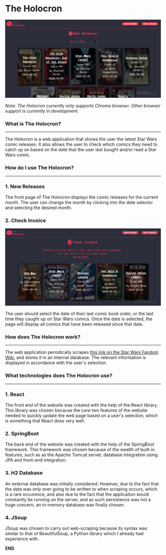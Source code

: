 # The Holocron
![](./ReadMeImages/NewReleases.JPG)

*Note: The Holocron currently only supports Chrome browser. Other browser support is currently in development.*


### **What is The Holocron?**
---

The Holocron is a web application that shows the user the latest Star Wars comic releases. It also allows the user to check which comics they need to catch up on based on the date that the user last bought and/or read a Star Wars comic. 


### **How do I use The Holocron?**
---

### **1. New Releases**

The front page of The Holocron displays the comic releases for the current month. The user can change the month by clicking into the date selector and selecting the desired month. 

### **2. Check Invoice**

![](./ReadMeImages/CheckInvoice.JPG)

The user should select the date of their last comic book order, or the last time they caught up on Star Wars comics. Once the date is selected, the page will display all comics that have been released since that date.

### **How does The Holocron work?**
---
The web application periodically scrapes [this link on the Star Wars Fandom Wiki](https://starwars.fandom.com/wiki/Timeline_of_canon_media), and stores it in an internal database. The relevant information is displayed in accordance with the user's selection.


### **What technologies does The Holocron use?**
---

### **1. React**

The front end of the website was created with the help of the React library. This library was chosen because the core two features of the website needed to quickly update the web page based on a user's selection, which is something that React does very well. 

### **2. SpringBoot**

The back end of the website was created with the help of the SpringBoot framework. This framework was chosen because of the wealth of built-in features, such as as the Apache Tomcat server, database integration using JPA and front-end integration.

### **3. H2 Database**

An external database was initially considered. However, due to the fact that the data was only ever going to be written to when scraping occurs, which is a rare occurence, and also due to the fact that the application would constantly be running on the server, and as such persistence was not a huge concern, an in-memory database was finally chosen.

### **4. JSoup**

JSoup was chosen to carry out web-scraping because its syntax was similar to that of BeautifulSoup, a Python library which I already had experience with.

**END**



